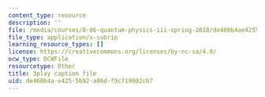 ```yaml
---
content_type: resource
description: ''
file: /media/courses/8-06-quantum-physics-iii-spring-2018/de460b4ae4255b92a06df9c719902cb7_o10QADeeK04.vtt
file_type: application/x-subrip
learning_resource_types: []
license: https://creativecommons.org/licenses/by-nc-sa/4.0/
ocw_type: OCWFile
resourcetype: Other
title: 3play caption file
uid: de460b4a-e425-5b92-a06d-f9c719902cb7
---
```

